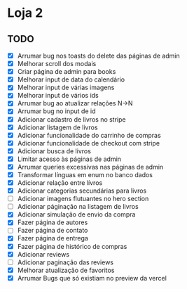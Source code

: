 # Loja 2

## TODO

-   [x] Arrumar bug nos toasts do delete das páginas de admin
-   [x] Melhorar scroll dos modais
-   [x] Criar página de admin para books
-   [x] Melhorar input de data do calendário
-   [x] Melhorar input de várias imagens
-   [x] Melhorar input de vários ids
-   [x] Arrumar bug ao atualizar relações N->N
-   [x] Arrumar bug no input de id
-   [x] Adicionar cadastro de livros no stripe
-   [x] Adicionar listagem de livros
-   [x] Adicionar funcionalidade do carrinho de compras
-   [x] Adicionar funcionalidade de checkout com stripe
-   [x] Adicionar busca de livros
-   [x] Limitar acesso às páginas de admin
-   [x] Arrumar queries excessivas nas páginas de admin
-   [x] Transformar línguas em enum no banco dados
-   [x] Adicionar relação entre lívros
-   [x] Adicionar categorias secundárias para livros
-   [ ] Adicionar imagens flutuantes no hero section
-   [ ] Adicionar páginação na listagem de livros
-   [x] Adicionar simulação de envio da compra
-   [x] Fazer página de autores
-   [ ] Fazer página de contato
-   [x] Fazer página de entrega
-   [x] Fazer página de histórico de compras
-   [x] Adicionar reviews
-   [ ] Adicionar paginação das reviews
-   [x] Melhorar atualização de favoritos
-   [x] Arrumar Bugs que só existiam no preview da vercel
